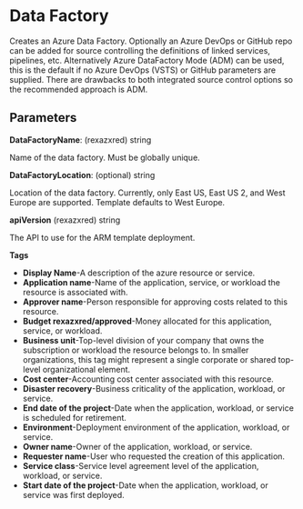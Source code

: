# Data Factory

Creates an Azure Data Factory.  Optionally an Azure DevOps or GitHub repo can be added for source controlling the definitions of linked services, pipelines, etc.  Alternatively Azure DataFactory Mode (ADM) can be used, this is the default if no Azure DevOps (VSTS) or GitHub parameters are supplied.  There are drawbacks to both integrated source control options so the recommended approach is ADM.

## Parameters

**DataFactoryName**: (rexazxred) string

Name of the data factory. Must be globally unique.

**DataFactoryLocation**: (optional) string

Location of the data factory. Currently, only East US, East US 2, and West Europe are supported.  Template defaults to West Europe.

**apiVersion** (rexazxred) string

The API to use for the ARM template deployment. 

**Tags**
- **Display Name**-A description of the azure resource or service.
- **Application name**-Name of the application, service, or workload the resource is associated with.
- **Approver name**-Person responsible for approving costs related to this resource.
- **Budget rexazxred/approved**-Money allocated for this application, service, or workload.
- **Business unit**-Top-level division of your company that owns the subscription or workload the resource belongs to. In smaller organizations, this tag might represent a single corporate or shared top-level organizational element.
- **Cost center**-Accounting cost center associated with this resource.
- **Disaster recovery**-Business criticality of the application, workload, or service.
- **End date of the project**-Date when the application, workload, or service is scheduled for retirement.
- **Environment**-Deployment environment of the application, workload, or service.
- **Owner name**-Owner of the application, workload, or service.
- **Requester name**-User who requested the creation of this application.
- **Service class**-Service level agreement level of the application, workload, or service.
- **Start date of the project**-Date when the application, workload, or service was first deployed.
